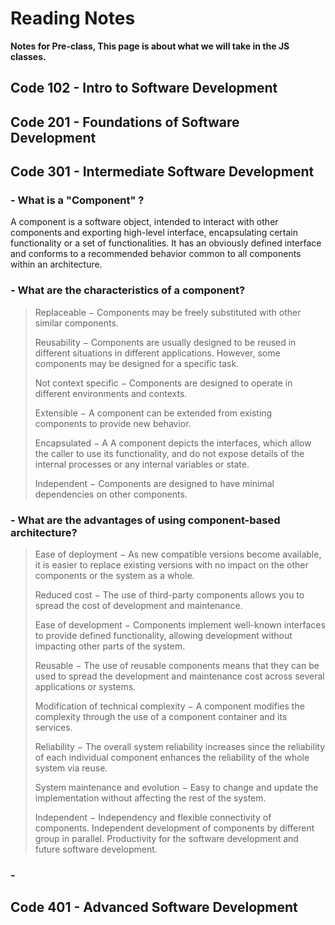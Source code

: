 # Reading Notes

**Notes for Pre-class, This page is about what we will take in the JS classes.**

## Code 102 - Intro to Software Development
## Code 201 - Foundations of Software Development
## Code 301 - Intermediate Software Development
### -  What is a "Component" ?
<p> A component is a software object, intended to interact with other components and exporting high-level interface, encapsulating certain functionality or a set of functionalities. It has an obviously defined interface and conforms to a recommended behavior common to all components within an architecture.</p>

### - What are the characteristics of a component?
> Replaceable − Components may be freely substituted with other similar components.
>
> Reusability − Components are usually designed to be reused in different situations in different applications. However, some components may be designed for a specific task.
>
> Not context specific − Components are designed to operate in different environments and contexts.
>
> Extensible − A component can be extended from existing components to provide new behavior.
>
> Encapsulated − A A component depicts the interfaces, which allow the caller to use its functionality, and do not expose details of the internal processes or any internal variables or state.
>
> Independent − Components are designed to have minimal dependencies on other components.

### - What are the advantages of using component-based architecture?
> Ease of deployment − As new compatible versions become available, it is easier to replace existing versions with no impact on the other components or the system as a whole.
>
> Reduced cost − The use of third-party components allows you to spread the cost of development and maintenance.
>
> Ease of development − Components implement well-known interfaces to provide defined functionality, allowing development without impacting other parts of the system.
>
> Reusable − The use of reusable components means that they can be used to spread the development and maintenance cost across several applications or systems.
>
> Modification of technical complexity − A component modifies the complexity through the use of a component container and its services.
>
> Reliability − The overall system reliability increases since the reliability of each individual component enhances the reliability of the whole system via reuse.
>
> System maintenance and evolution − Easy to change and update the implementation without affecting the rest of the system.
>
> Independent − Independency and flexible connectivity of components. Independent development of components by different group in parallel. Productivity for the
> software development and future software development. 


### -
## Code 401 - Advanced Software Development
